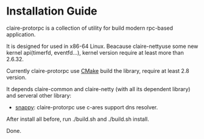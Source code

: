 # Installation Guide

claire-protorpc is a collection of utility for build modern rpc-based application. 

It is designed for used in x86-64 Linux. Beacause claire-nettyuse some new kernel api(timerfd, eventfd...), kernel version require at least more than 2.6.32.

Currently claire-protorpc use [CMake][1] build the library, require at least 2.8 version.

It depends claire-common and claire-netty (with all its dependent library) and serveral other library:
 
- [snappy][2]: claire-protorpc use c-ares support dns resolver.

After install all before, run ./build.sh and ./build.sh install.

Done.


  [1]: http://www.cmake.org/
  [2]: https://code.google.com/p/snappy/